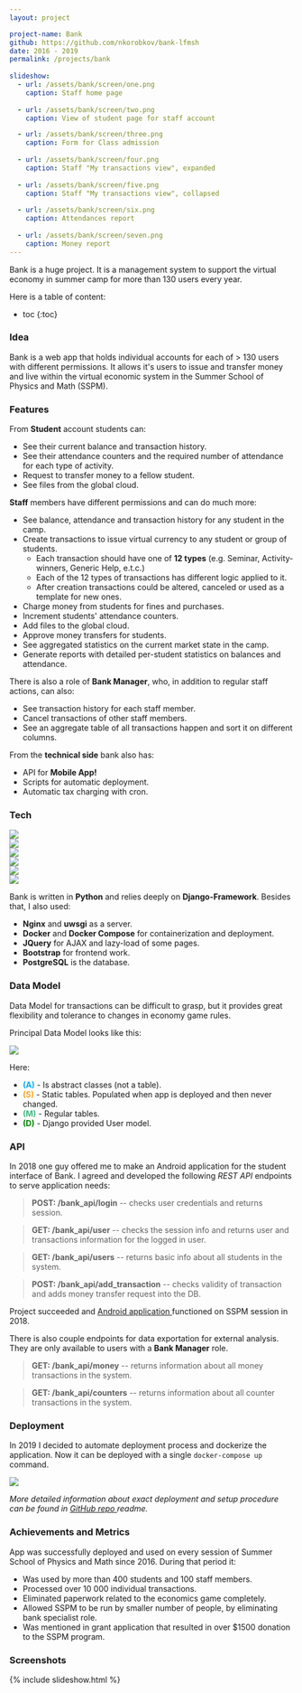 ```yaml
---
layout: project

project-name: Bank 
github: https://github.com/nkorobkov/bank-lfmsh
date: 2016 - 2019
permalink: /projects/bank
  
slideshow:
  - url: /assets/bank/screen/one.png
    caption: Staff home page
    
  - url: /assets/bank/screen/two.png
    caption: View of student page for staff account

  - url: /assets/bank/screen/three.png
    caption: Form for Class admission
    
  - url: /assets/bank/screen/four.png
    caption: Staff "My transactions view", expanded
    
  - url: /assets/bank/screen/five.png
    caption: Staff "My transactions view", collapsed
    
  - url: /assets/bank/screen/six.png
    caption: Attendances report
    
  - url: /assets/bank/screen/seven.png
    caption: Money report
---
```


Bank is a huge project. It is a management system to support the virtual economy in summer camp for more than 130 users every year. 

Here is a table of content:
- toc
{:toc}

### Idea
Bank is a web app that holds individual accounts for each of > 130 users with different permissions. 
It allows it's users to issue and transfer money and live within the virtual economic system in the Summer School of Physics and Math (SSPM). 

### Features

From **Student** account students can:
- See their current balance and transaction history.
- See their attendance counters and the required number of attendance for each type of activity.
- Request to transfer money to a fellow student.
- See files from the global cloud.

**Staff** members have different permissions and can do much more:

- See balance, attendance and transaction history for any student in the camp.
- Create transactions to issue virtual currency to any student or group of students.
    - Each transaction should have one of **12 types** (e.g. Seminar, Activity-winners, Generic Help, e.t.c.) 
    - Each of the 12 types of transactions has different logic applied to it. 
    - After creation transactions could be altered, canceled or used as a template for new ones.
- Charge money from students for fines and purchases. 
- Increment students' attendance counters.
- Add files to the global cloud.
- Approve money transfers for students.
- See aggregated statistics on the current market state in the camp.
- Generate reports with detailed per-student statistics on balances and attendance. 
 
There is also a role of **Bank Manager**, who, in addition to regular staff actions, can also:
- See transaction history for each staff member. 
- Cancel transactions of other staff members.
- See an aggregate table of all transactions happen and sort it on different columns.  

From the **technical side** bank also has:

- API for  **Mobile App!**
- Scripts for automatic deployment. 
- Automatic tax charging with cron.


### Tech

<div class="image_row">
<div class="image_col-6">
<a href="https://python.org/" ><img src="{{site.url}}/assets/bank/tech/python.png" /></a>
</div>
<div class="image_col-6">
<a href="https://www.djangoproject.com/" ><img src="{{site.url}}/assets/bank/tech/django.png" /></a>
</div>
<div class="image_col-6">
<a href="https://www.nginx.com/" ><img src="{{site.url}}/assets/bank/tech/nginx.png" /></a>
</div>
<div class="image_col-6">
<a href="https://www.docker.com/" ><img src="{{site.url}}/assets/bank/tech/docker.jpeg" /></a>
</div>
<div class="image_col-6">
<a href="https://www.jquery.com/" ><img src="{{site.url}}/assets/bank/tech/jquery.png" /></a>
</div>
<div class="image_col-6">
<a href="https://www.postgresql.org/" ><img src="{{site.url}}/assets/bank/tech/postgres.png"/></a>
</div>
</div>


Bank is written in **Python** and relies deeply on **Django-Framework**.
Besides that, I also used:

- **Nginx** and **uwsgi** as a server.  
- **Docker** and **Docker Compose** for containerization and deployment.
- **JQuery** for AJAX and lazy-load of some pages.
- **Bootstrap** for frontend work. 
- **PostgreSQL** is the database.

### Data Model

Data Model for transactions can be difficult to grasp, but it provides great flexibility and tolerance to changes in economy game rules. 

Principal Data Model looks like this:   

<!---  --->
 <img src="{{site.url}}/assets/bank/transaction-pic.png"/>
 
 Here:
 - <span style="color:#09ABF6">**(A)**</span> - Is abstract classes (not a table).
 - <span style="color:#F5A623">**(S)**</span> - Static tables. Populated when app is deployed and then never changed.
 - <span style="color:#42b983">**(M)**</span> - Regular tables.
 - <span style="color: green">**(D)**</span> - Django provided User model.
 

### API

In 2018 one guy offered me to make an Android application for the student interface of Bank.
I agreed and developed the following *REST API* endpoints to serve application needs:

> **POST: /bank_api/login** -- checks user credentials and returns session.

> **GET: /bank_api/user** -- checks the session info and returns user and transactions information for the logged in user.

> **GET: /bank_api/users** -- returns basic info about all students in the system.

> **POST: /bank_api/add_transaction** -- checks validity of transaction and adds money transfer request into the DB.

Project succeeded and [Android application <i class="fa fa-fw fa-github"></i>](https://github.com/KeepItRealAlways/BankApp) functioned on SSPM session in 2018.

There is also couple endpoints for data exportation for external analysis. They are only available to users with a **Bank Manager** role. 

> **GET: /bank_api/money** -- returns information about all money transactions in the system.

> **GET: /bank_api/counters** -- returns information about all counter transactions in the system.


### Deployment

In 2019 I decided to automate deployment process and dockerize the application. 
Now it can be deployed with a single `docker-compose up` command. 


<!---  https://www.planttext.com/?text=dPJTJkCm48MlyLDOtkj829P2LmXHG5sG086gXUl1TeAthbsD7K12l3kJdwPnMs3P-2QPC_cSCpxASOY0iPnP5asq-XUVQ7pIo07beubQnX8r0slzyyoy65Sm5gR6pG5Xnf5aS8NL_9LjdO2S5kXBfqwzzSX_v7lL8i6ZqjWMV-uy30zssLiVeo320uHlKBQ7evFneABqCBctrF7laF7UQB2pyYcv-OwPZh04XEWHYl-nicI09CXcmcwrLWXvFXWCXwaFQI642Z52zCzjuu7QrqhMKskscCHIwUX2zmXvpfZpIdDnxaFaLq0XS5fmGd6w6kcwCEvbaPDJxo9G3ugsfxgMmQXxw_fRZp2QpwsH48rtNm7A-ydl2xv146T_wSPpOecr3SuMaTf8xm8dRiXbWNfoUzaL-x0sKe8c4utaOqf74Ado2AXLebGH4d-SeH5vETMnNsxSM5yqnKLQwk_bTzwMitR_wfIQEMVPqVAW-gNwi7f4VfXbpRZeWFlJgOIZ3xokDbgTHsfkCEkGp-iiiPsyiIuqoM3fR7bMpZij7MuYiOrkMgF9C1axraxH_-qT ---> 
 <img src="{{site.url}}/assets/bank/deployment-pic.png"/>

*More detailed information about exact deployment and setup procedure can be found in <a href ="https://github.com/nkorobkov/lfmsh_bank"> GitHub repo <i class="fa fa-fw fa-github"></i></a> readme.*  

### Achievements and Metrics

App was successfully deployed and used on every session of Summer School of Physics and Math since 2016. 
During that period it:

- Was used by more than 400 students and 100 staff members.
- Processed over 10 000 individual transactions.
- Eliminated paperwork related to the economics game completely.
- Allowed SSPM to be run by smaller number of people, by eliminating bank specialist role. 
- Was mentioned in grant application that resulted in over $1500 donation to the SSPM program. 

### Screenshots

{% include slideshow.html %}